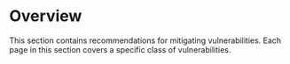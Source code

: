 # Overview

This section contains recommendations for mitigating vulnerabilities. Each page in this section covers a specific class of vulnerabilities.
